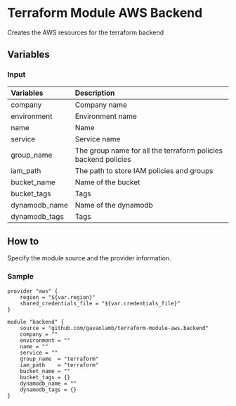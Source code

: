# Terraform Module AWS Backend
Creates the AWS resources for the terraform backend

## Variables
### Input
| Variables     | Description                                                    |
|:--------------|:---------------------------------------------------------------|
| company       | Company name                                                   |
| environment   | Environment name                                               |
| name          | Name                                                           |
| service       | Service name                                                   |
| group_name    | The group name for all the terraform policies backend policies |
| iam_path      | The path to store IAM policies and groups                      |
| bucket_name   | Name of the bucket                                             |
| bucket_tags   | Tags                                                           |
| dynamodb_name | Name of the dynamodb                                           |
| dynamodb_tags | Tags                                                           |

## How to 
Specify the module source and the provider information.

### Sample
```hcl
provider "aws" {
    region = "${var.region}"
    shared_credentials_file = "${var.credentials_file}"
}

module "backend" {
    source = "github.com/gavanlamb/terraform-module-aws.backend"
    company = ""
    environment = ""
    name = ""
    service = ""
    group_name 	= "terraform"
    iam_path	= "terraform"
    bucket_name = ""
    bucket_tags = {}
    dynamodb_name = ""
    dynamodb_tags = {}
}
```
